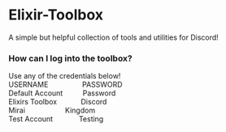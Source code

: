 # Elixir-Toolbox
A simple but helpful collection of tools and utilities for Discord!

### How can I log into the toolbox?  
Use any of the credentials below!  
USERNAME‎ ‎ ‎ ‎ ‎ ‎ ‎ ‎ ‎ ‎ ‎ ‎ ‎ ‎ ‎ ‎ ‎ PASSWORD  
Default Account‎ ‎ ‎ ‎ ‎ ‎ ‎ ‎ ‎ ‎ Password  
Elixirs Toolbox‎ ‎ ‎ ‎ ‎ ‎ ‎ ‎ ‎ ‎ ‎ ‎ Discord  
Mirai‎ ‎ ‎ ‎ ‎ ‎ ‎ ‎ ‎ ‎ ‎ ‎ ‎ ‎ ‎ ‎ ‎ ‎ ‎ ‎ Kingdom  
Test Account‎ ‎ ‎ ‎ ‎ ‎ ‎ ‎ ‎ ‎ ‎ ‎ ‎ Testing  
